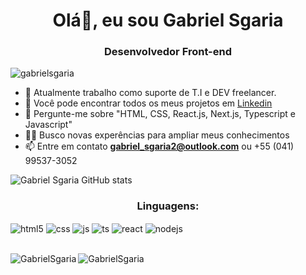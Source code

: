 
<h1 align="center">Olá👋, eu sou Gabriel Sgaria</h1>

<h3 align="center">Desenvolvedor Front-end</h2>
<p align="left"> <img src="https://komarev.com/ghpvc/?username=GabrielSgaria&label=Profile%20views&color=0e75b6&style=flat" alt="gabrielsgaria"/> </p>

- 🔭 Atualmente trabalho como suporte de T.I e DEV freelancer.
- 🌱 Você pode encontrar todos os meus projetos em [Linkedin](www.linkedin.com/in/gabriel-sgaria)
- 💬 Pergunte-me sobre "HTML, CSS, React.js, Next.js, Typescript e Javascript"
- 👨‍💻 Busco novas experências para ampliar meus conhecimentos
- 📫 Entre em contato **gabriel_sgaria2@outlook.com** ou +55 (041) 99537-3052

 
![Gabriel Sgaria GitHub stats](https://github-readme-stats.vercel.app/api?username=GabrielSgaria&show_icons=true&theme=blue_navy)
<h3 align="center">Linguagens:</h3>
<div style="display: inline_block">
  <img align="center" alt="html5" src="https://img.shields.io/badge/HTML5-E34F26?style=for-the-badge&logo=html5&logoColor=white" />
  <img align="center" alt="css" src="https://img.shields.io/badge/CSS3-1572B6?style=for-the-badge&logo=css3&logoColor=white" />
  <img align="center" alt="js" src="https://img.shields.io/badge/JavaScript-F7DF1E?style=for-the-badge&logo=javascript&logoColor=black" />
  <img align="center" alt="ts" src="https://img.shields.io/badge/TypeScript-007ACC?style=for-the-badge&logo=typescript&logoColor=white" />
  <img align="center" alt="react" src="https://img.shields.io/badge/React-20232A?style=for-the-badge&logo=react&logoColor=61DAFB" />
  <img align="center" alt="nodejs" src="https://img.shields.io/badge/Node.js-43853D?style=for-the-badge&logo=node.js&logoColor=white" />
</div><br/> 

<p><img align="left" src="https://github-readme-stats.vercel.app/api/top-langs?username=GabrielSgaria&show_icons=true&locale=en&theme=blue_navy&layout=pie" alt="GabrielSgaria" /></p>

<p><img align="left" src="https://github-readme-streak-stats.herokuapp.com/?user=GabrielSgaria&theme=blue_navy" alt="GabrielSgaria" /></p>
